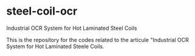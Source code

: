 # steel-coil-ocr
Industrial OCR System for Hot Laminated Steel Coils

This is the repository for the codes related to the articule "Industrial OCR System for Hot Laminated Steele Coils.
